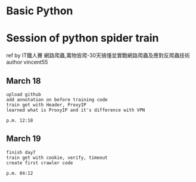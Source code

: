 # Basic Python
# Session of python spider train

ref by IT鐵人賽 網路爬蟲,萬物皆爬-30天搞懂並實戰網路爬蟲及應對反爬蟲技術
author vincent55

## March 18
	upload github
	add annotation on before training code
	train get with Header, ProxyIP
	learned what is ProxyIP and it's difference with VPN
	
	p.m. 12:18

## March 19
	finish day7
	train get with cookie, verify, timeout
	create first crawler code

	p.m. 04:12
